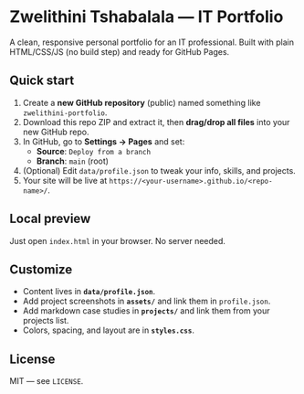 # Zwelithini Tshabalala — IT Portfolio

A clean, responsive personal portfolio for an IT professional. Built with plain HTML/CSS/JS (no build step) and ready for GitHub Pages.

## Quick start

1. Create a **new GitHub repository** (public) named something like `zwelithini-portfolio`.
2. Download this repo ZIP and extract it, then **drag/drop all files** into your new GitHub repo.
3. In GitHub, go to **Settings → Pages** and set:
   - **Source**: `Deploy from a branch`
   - **Branch**: `main` (root)
4. (Optional) Edit `data/profile.json` to tweak your info, skills, and projects.
5. Your site will be live at `https://<your-username>.github.io/<repo-name>/`.

## Local preview

Just open `index.html` in your browser. No server needed.

## Customize

- Content lives in **`data/profile.json`**.
- Add project screenshots in **`assets/`** and link them in `profile.json`.
- Add markdown case studies in **`projects/`** and link them from your projects list.
- Colors, spacing, and layout are in **`styles.css`**.

## License

MIT — see `LICENSE`.
